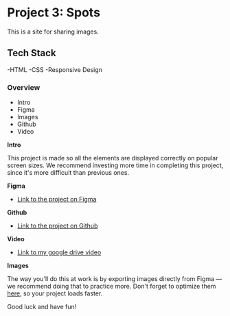 # Project 3: Spots

This is a site for sharing images.

## Tech Stack

-HTML
-CSS
-Responsive Design

### Overview

- Intro
- Figma
- Images
- Github
- Video

**Intro**

This project is made so all the elements are displayed correctly on popular screen sizes. We recommend investing more time in completing this project, since it's more difficult than previous ones.

**Figma**

- [Link to the project on Figma](https://www.figma.com/file/BBNm2bC3lj8QQMHlnqRsga/Sprint-3-Project-%E2%80%94-Spots?type=design&node-id=2%3A60&mode=design&t=afgNFybdorZO6cQo-1)

**Github**

- [Link to the project on Github](https://whenson3.github.io/se_project_spots/)

**Video**

- [Link to my google drive video](https://drive.google.com/file/d/1lSCnidm-M6IjntV4WtvYTu6lWl6tkAkV/view?usp=drive_link)

**Images**

The way you'll do this at work is by exporting images directly from Figma — we recommend doing that to practice more. Don't forget to optimize them [here](https://tinypng.com/), so your project loads faster.

Good luck and have fun!
